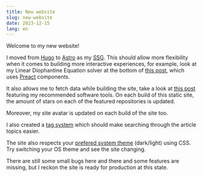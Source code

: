 ```yaml
---
title: New website
slug: new-website
date: 2023-12-15
lang: en
---
```


Welcome to my new website!

I moved from [Hugo](https://gohugo.io/) to [Astro](https://astro.build/) as my [SSG](https://en.wikipedia.org/wiki/Static_site_generator).
This should allow more flexibility when it comes to building more interactive experiences, for example, look at my Linear Diophantine Equation solver at the bottom of [this post](/linear-diophantine-equations), which uses [Preact](https://preactjs.com/) components.

It also allows me to fetch data while building the site, take a look at [this post](./useful-tools) featuring my recommended software tools.
On each build of this static site, the amount of stars on each of the featured repositories is updated.

Moreover, my site avatar is updated on each build of the site too.

I also created a [tag system](./tags) which should make searching through the article topics easier.

The site also respects your [prefered system theme](https://developer.mozilla.org/en-US/docs/Web/CSS/@media/prefers-color-scheme) (dark/light) using CSS.
Try switching your OS theme and see the site changing.

There are still some small bugs here and there and some features are missing, but I reckon the site is ready for production at this state.
